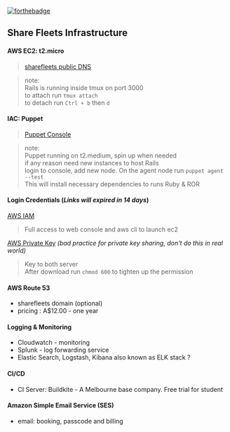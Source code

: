 [![forthebadge](https://forthebadge.com/images/badges/made-with-ruby.svg)](https://forthebadge.com)

## Share Fleets Infrastructure

#### AWS EC2: t2.micro 
> [sharefleets public DNS](ec2-54-66-162-34.ap-southeast-2.compute.amazonaws.com:3000)

> note:   
  Rails is running inside tmux on port 3000  
  to attach run `tmux attach`  
  to detach run `Ctrl + b` then `d`  
  
  
#### IAC: Puppet
> [Puppet Console](https://ec2-13-237-72-77.ap-southeast-2.compute.amazonaws.com)

> note:   
  Puppet running on t2.medium, spin up when needed  
  if any reason need new instances to host Rails  
  login to console, add new node. On the agent node run `puppet agent --test`  
  This will install necessary dependencies to runs Ruby & ROR

#### Login Credentials (*Links will expired in 14 days*)

[AWS IAM](https://transfer.sh/6NltZ/cs-user.csv)  
> Full access to web console and aws cli to launch ec2

[AWS Private Key](https://transfer.sh/KLRql/share-fleets) *(bad practice for private key sharing, don't do this in real world)*
> Key to both server  
> After download run `chmod 600` to tighten up the permission

#### AWS Route 53
* sharefleets domain (optional)
* pricing : A$12.00 - one year

#### Logging & Monitoring
* Cloudwatch - monitoring
* Splunk - log forwarding service 
* Elastic Search, Logstash, Kibana also known as ELK stack ?

#### CI/CD 
* CI Server: Buildkite - A Melbourne base company. Free trial for student

#### Amazon Simple Email Service (SES)
* email:  booking, passcode and billing
